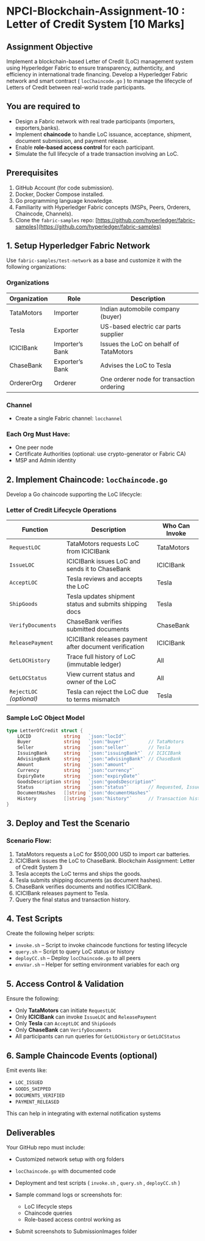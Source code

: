 # NPCI-Blockchain-Assignment-10 :  Letter of Credit System [10 Marks]

## Assignment Objective

Implement a blockchain-based Letter of Credit (LoC) management system using Hyperledger Fabric to ensure transparency, authenticity, and efficiency in international trade financing. Develop a Hyperledger Fabric network and smart contract ( `locChaincode.go` ) to manage the lifecycle of Letters of Credit between real-world trade participants.

## You are required to

* Design a Fabric network with real trade participants (importers, exporters,banks).
* Implement **chaincode** to handle LoC issuance, acceptance, shipment, document submission, and payment release.
* Enable **role-based access control** for each participant.
* Simulate the full lifecycle of a trade transaction involving an LoC.

## Prerequisites

1. GitHub Account (for code submission).
2. Docker, Docker Compose installed.
3. Go programming language knowledge.
4. Familiarity with Hyperledger Fabric concepts (MSPs, Peers, Orderers, Chaincode, Channels).
5. Clone the `fabric-samples` repo: [https://github.com/hyperledger/fabric-samples](https://github.com/hyperledger/fabric-samples)

##  1. Setup Hyperledger Fabric Network

Use `fabric-samples/test-network` as a base and customize it with the following organizations:

### Organizations

| Organization | Role              | Description                                 |
|--------------|-------------------|---------------------------------------------|
| TataMotors   | Importer          | Indian automobile company (buyer)           |
| Tesla        | Exporter          | US-based electric car parts supplier        |
| ICICIBank    | Importer’s Bank   | Issues the LoC on behalf of TataMotors      |
| ChaseBank    | Exporter’s Bank   | Advises the LoC to Tesla                    |
| OrdererOrg   | Orderer           | One orderer node for transaction ordering   |

### Channel

- Create a single Fabric channel: `locchannel`

### Each Org Must Have:

- One peer node
- Certificate Authorities (optional: use crypto-generator or Fabric CA)
- MSP and Admin identity

## 2. Implement Chaincode: `locChaincode.go`

Develop a Go chaincode supporting the LoC lifecycle:

### Letter of Credit Lifecycle Operations

| Function         | Description                                                | Who Can Invoke   |
|------------------|------------------------------------------------------------|------------------|
| `RequestLOC`     | TataMotors requests LoC from ICICIBank                     | TataMotors       |
| `IssueLOC`       | ICICIBank issues LoC and sends it to ChaseBank             | ICICIBank        |
| `AcceptLOC`      | Tesla reviews and accepts the LoC                          | Tesla            |
| `ShipGoods`      | Tesla updates shipment status and submits shipping docs    | Tesla            |
| `VerifyDocuments`| ChaseBank verifies submitted documents                     | ChaseBank        |
| `ReleasePayment` | ICICIBank releases payment after document verification     | ICICIBank        |
| `GetLOCHistory`  | Trace full history of LoC (immutable ledger)               | All              |
| `GetLOCStatus`   | View current status and owner of the LoC                   | All              |
| `RejectLOC` *(optional)* | Tesla can reject the LoC due to terms mismatch    | Tesla            |

### Sample LoC Object Model

```go
type LetterOfCredit struct {
    LOCID            string   `json:"locId"`
    Buyer            string   `json:"buyer"`        // TataMotors
    Seller           string   `json:"seller"`       // Tesla
    IssuingBank      string   `json:"issuingBank"`  // ICICIBank
    AdvisingBank     string   `json:"advisingBank"` // ChaseBank
    Amount           string   `json:"amount"`
    Currency         string   `json:"currency"`
    ExpiryDate       string   `json:"expiryDate"`
    GoodsDescription string   `json:"goodsDescription"`
    Status           string   `json:"status"`       // Requested, Issued, Accepted, Shipped, Verified, Paid, Rejected
    DocumentHashes   []string `json:"documentHashes"`
    History          []string `json:"history"`      // Transaction history logs
}
```

## 3. Deploy and Test the Scenario

### Scenario Flow:
1. TataMotors requests a LoC for $500,000 USD to import car batteries.
2. ICICIBank issues the LoC to ChaseBank.
Blockchain Assignment: Letter of Credit System 3
3. Tesla accepts the LoC terms and ships the goods.
4. Tesla submits shipping documents (as document hashes).
5. ChaseBank verifies documents and notifies ICICIBank.
6. ICICIBank releases payment to Tesla.
7. Query the final status and transaction history.

## 4. Test Scripts

Create the following helper scripts:

* `invoke.sh` – Script to invoke chaincode functions for testing lifecycle
* `query.sh` – Script to query LoC status or history
* `deployCC.sh` – Deploy `locChaincode.go` to all peers
* `envVar.sh` – Helper for setting environment variables for each org

## 5. Access Control & Validation

Ensure the following:

* Only **TataMotors** can initiate `RequestLOC`
* Only **ICICIBank** can invoke `IssueLOC` and `ReleasePayment`
* Only **Tesla** can `AcceptLOC` and `ShipGoods`
* Only **ChaseBank** can `VerifyDocuments`
* All participants can run queries for `GetLOCHistory` or `GetLOCStatus`

## 6. Sample Chaincode Events (optional)

Emit events like:

* `LOC_ISSUED`
* `GOODS_SHIPPED`
* `DOCUMENTS_VERIFIED`
* `PAYMENT_RELEASED`

This can help in integrating with external notification systems

## Deliverables

Your GitHub repo must include:

* Customized network setup with org folders
* `locChaincode.go` with documented code
* Deployment and test scripts ( `invoke.sh` , `query.sh` , `deployCC.sh` )
* Sample command logs or screenshots for:
  
    * LoC lifecycle steps
    * Chaincode queries
    * Role-based access control working as
* Submit screenshots to SubmissionImages folder

